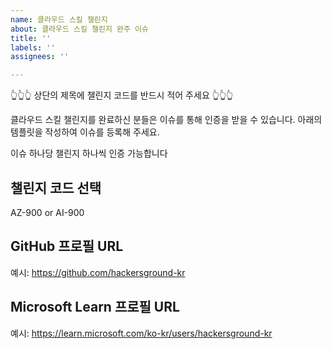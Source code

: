 ```yaml
---
name: 클라우드 스킬 챌린지
about: 클라우드 스킬 챌린지 완주 이슈
title: ''
labels: ''
assignees: ''

---
```


👆👆👆 상단의 제목에 챌린지 코드를 반드시 적어 주세요 👆👆👆

클라우드 스킬 챌린지를 완료하신 분들은 이슈를 통해 인증을 받을 수 있습니다. 아래의 템플릿을 작성하여 이슈를 등록해 주세요.

이슈 하나당 챌린지 하나씩 인증 가능합니다

## 챌린지 코드 선택
AZ-900 or AI-900

## GitHub 프로필 URL
예시: https://github.com/hackersground-kr

## Microsoft Learn 프로필 URL
예시: https://learn.microsoft.com/ko-kr/users/hackersground-kr
